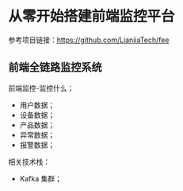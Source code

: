 # 从零开始搭建前端监控平台

参考项目链接：<https://github.com/LianjiaTech/fee>

## 前端全链路监控系统

前端监控-监控什么；

- 用户数据；
- 设备数据；
- 产品数据；
- 异常数据；
- 报警数据；
  
相关技术栈：

- Kafka 集群；